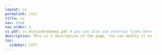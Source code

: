 ```yaml
---
layout: cv
permalink: /cv/
title: cv
nav: true
nav_order: 2
cv_pdf: cv_AlejandroGomez.pdf # you can also use external links here
description: This is a description of the page. You can modify it in '_pages/cv.md'. You can also change or remove the top pdf download button.
toc:
  sidebar: left
---
```


